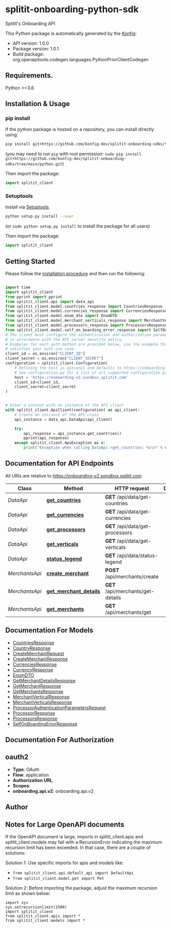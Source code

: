 # splitit-onboarding-python-sdk
Splitit's Onboarding API

This Python package is automatically generated by the [Konfig](https://konfigthis.com):

- API version: 1.0.0
- Package version: 1.0.1
- Build package: org.openapitools.codegen.languages.PythonPriorClientCodegen

## Requirements.

Python >=3.6

## Installation & Usage
### pip install

If the python package is hosted on a repository, you can install directly using:

```sh
pip install git+https://github.com/konfig-dev/splitit-onboarding-sdks/tree/main/python.git
```
(you may need to run `pip` with root permission: `sudo pip install git+https://github.com/konfig-dev/splitit-onboarding-sdks/tree/main/python.git`)

Then import the package:
```python
import splitit_client
```

### Setuptools

Install via [Setuptools](http://pypi.python.org/pypi/setuptools).

```sh
python setup.py install --user
```
(or `sudo python setup.py install` to install the package for all users)

Then import the package:
```python
import splitit_client
```

## Getting Started

Please follow the [installation procedure](#installation--usage) and then run the following:

```python

import time
import splitit_client
from pprint import pprint
from splitit_client.api import data_api
from splitit_client.model.countries_response import CountriesResponse
from splitit_client.model.currencies_response import CurrenciesResponse
from splitit_client.model.enum_dto import EnumDTO
from splitit_client.model.merchant_verticals_response import MerchantVerticalsResponse
from splitit_client.model.processors_response import ProcessorsResponse
from splitit_client.model.self_on_boarding_error_response import SelfOnBoardingErrorResponse
# The client must configure the authentication and authorization parameters
# in accordance with the API server security policy.
# Examples for each auth method are provided below, use the example that
# satisfies your auth use case.
client_id = os.environ["CLIENT_ID"]
client_secret = os.environ["CLIENT_SECRET"]
configuration = splitit_client.Configuration(
    # Defining the host is optional and defaults to https://onboarding-v2.sandbox.splitit.com
    # See configuration.py for a list of all supported configuration parameters.
    host = 'https://onboarding-v2.sandbox.splitit.com'
    client_id=client_id,
    client_secret=client_secret
)


# Enter a context with an instance of the API client
with splitit_client.ApiClient(configuration) as api_client:
    # Create an instance of the API class
    api_instance = data_api.DataApi(api_client)

    try:
        api_response = api_instance.get_countries()
        pprint(api_response)
    except splitit_client.ApiException as e:
        print("Exception when calling DataApi->get_countries: %s\n" % e)
```

## Documentation for API Endpoints

All URIs are relative to *https://onboarding-v2.sandbox.splitit.com*

Class | Method | HTTP request | Description
------------ | ------------- | ------------- | -------------
*DataApi* | [**get_countries**](docs/DataApi.md#get_countries) | **GET** /api/data/get-countries | 
*DataApi* | [**get_currencies**](docs/DataApi.md#get_currencies) | **GET** /api/data/get-currencies | 
*DataApi* | [**get_processors**](docs/DataApi.md#get_processors) | **GET** /api/data/get-processors | 
*DataApi* | [**get_verticals**](docs/DataApi.md#get_verticals) | **GET** /api/data/get-verticals | 
*DataApi* | [**status_legend**](docs/DataApi.md#status_legend) | **GET** /api/data/status-legend | 
*MerchantsApi* | [**create_merchant**](docs/MerchantsApi.md#create_merchant) | **POST** /api/merchants/create | 
*MerchantsApi* | [**get_merchant_details**](docs/MerchantsApi.md#get_merchant_details) | **GET** /api/merchants/get-details | 
*MerchantsApi* | [**get_merchants**](docs/MerchantsApi.md#get_merchants) | **GET** /api/merchants/get | 


## Documentation For Models

 - [CountriesResponse](docs/CountriesResponse.md)
 - [CountryResponse](docs/CountryResponse.md)
 - [CreateMerchantRequest](docs/CreateMerchantRequest.md)
 - [CreateMerchantResponse](docs/CreateMerchantResponse.md)
 - [CurrenciesResponse](docs/CurrenciesResponse.md)
 - [CurrencyResponse](docs/CurrencyResponse.md)
 - [EnumDTO](docs/EnumDTO.md)
 - [GetMerchantDetailsResponse](docs/GetMerchantDetailsResponse.md)
 - [GetMerchantResponse](docs/GetMerchantResponse.md)
 - [GetMerchantsResponse](docs/GetMerchantsResponse.md)
 - [MerchantVerticalResponse](docs/MerchantVerticalResponse.md)
 - [MerchantVerticalsResponse](docs/MerchantVerticalsResponse.md)
 - [ProcessorAuthenticationParametersRequest](docs/ProcessorAuthenticationParametersRequest.md)
 - [ProcessorResponse](docs/ProcessorResponse.md)
 - [ProcessorsResponse](docs/ProcessorsResponse.md)
 - [SelfOnBoardingErrorResponse](docs/SelfOnBoardingErrorResponse.md)


## Documentation For Authorization


## oauth2

- **Type**: OAuth
- **Flow**: application
- **Authorization URL**: 
- **Scopes**: 
 - **onboarding.api.v2**: onboarding.api.v2


## Author




## Notes for Large OpenAPI documents
If the OpenAPI document is large, imports in splitit_client.apis and splitit_client.models may fail with a
RecursionError indicating the maximum recursion limit has been exceeded. In that case, there are a couple of solutions:

Solution 1:
Use specific imports for apis and models like:
- `from splitit_client.api.default_api import DefaultApi`
- `from splitit_client.model.pet import Pet`

Solution 2:
Before importing the package, adjust the maximum recursion limit as shown below:
```
import sys
sys.setrecursionlimit(1500)
import splitit_client
from splitit_client.apis import *
from splitit_client.models import *
```

